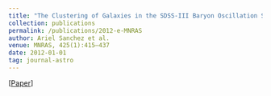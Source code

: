 ```yaml
---
title: "The Clustering of Galaxies in the SDSS-III Baryon Oscillation Spectroscopic Survey: Cosmological Implications of the Large-Scale Two-Point Correlation Function"
collection: publications
permalink: /publications/2012-e-MNRAS
author: Ariel Sanchez et al.
venue: MNRAS, 425(1):415–437
date: 2012-01-01
tag: journal-astro
---
```


[[Paper](https://arxiv.org/abs/1203.6616)]
<br>
<br>
